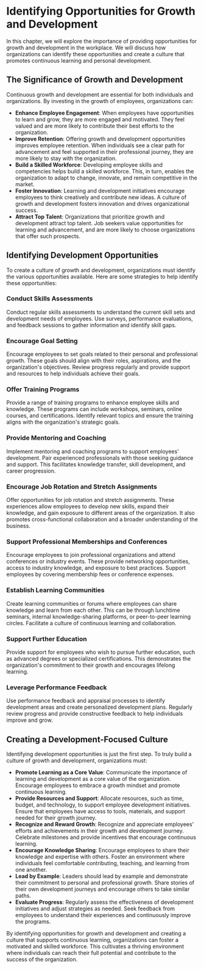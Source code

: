 Identifying Opportunities for Growth and Development
===============================================================

In this chapter, we will explore the importance of providing opportunities for growth and development in the workplace. We will discuss how organizations can identify these opportunities and create a culture that promotes continuous learning and personal development.

The Significance of Growth and Development
------------------------------------------

Continuous growth and development are essential for both individuals and organizations. By investing in the growth of employees, organizations can:

* **Enhance Employee Engagement**: When employees have opportunities to learn and grow, they are more engaged and motivated. They feel valued and are more likely to contribute their best efforts to the organization.
* **Improve Retention**: Offering growth and development opportunities improves employee retention. When individuals see a clear path for advancement and feel supported in their professional journey, they are more likely to stay with the organization.
* **Build a Skilled Workforce**: Developing employee skills and competencies helps build a skilled workforce. This, in turn, enables the organization to adapt to change, innovate, and remain competitive in the market.
* **Foster Innovation**: Learning and development initiatives encourage employees to think creatively and contribute new ideas. A culture of growth and development fosters innovation and drives organizational success.
* **Attract Top Talent**: Organizations that prioritize growth and development attract top talent. Job seekers value opportunities for learning and advancement, and are more likely to choose organizations that offer such prospects.

Identifying Development Opportunities
-------------------------------------

To create a culture of growth and development, organizations must identify the various opportunities available. Here are some strategies to help identify these opportunities:

### Conduct Skills Assessments

Conduct regular skills assessments to understand the current skill sets and development needs of employees. Use surveys, performance evaluations, and feedback sessions to gather information and identify skill gaps.

### Encourage Goal Setting

Encourage employees to set goals related to their personal and professional growth. These goals should align with their roles, aspirations, and the organization's objectives. Review progress regularly and provide support and resources to help individuals achieve their goals.

### Offer Training Programs

Provide a range of training programs to enhance employee skills and knowledge. These programs can include workshops, seminars, online courses, and certifications. Identify relevant topics and ensure the training aligns with the organization's strategic goals.

### Provide Mentoring and Coaching

Implement mentoring and coaching programs to support employees' development. Pair experienced professionals with those seeking guidance and support. This facilitates knowledge transfer, skill development, and career progression.

### Encourage Job Rotation and Stretch Assignments

Offer opportunities for job rotation and stretch assignments. These experiences allow employees to develop new skills, expand their knowledge, and gain exposure to different areas of the organization. It also promotes cross-functional collaboration and a broader understanding of the business.

### Support Professional Memberships and Conferences

Encourage employees to join professional organizations and attend conferences or industry events. These provide networking opportunities, access to industry knowledge, and exposure to best practices. Support employees by covering membership fees or conference expenses.

### Establish Learning Communities

Create learning communities or forums where employees can share knowledge and learn from each other. This can be through lunchtime seminars, internal knowledge-sharing platforms, or peer-to-peer learning circles. Facilitate a culture of continuous learning and collaboration.

### Support Further Education

Provide support for employees who wish to pursue further education, such as advanced degrees or specialized certifications. This demonstrates the organization's commitment to their growth and encourages lifelong learning.

### Leverage Performance Feedback

Use performance feedback and appraisal processes to identify development areas and create personalized development plans. Regularly review progress and provide constructive feedback to help individuals improve and grow.

Creating a Development-Focused Culture
--------------------------------------

Identifying development opportunities is just the first step. To truly build a culture of growth and development, organizations must:

* **Promote Learning as a Core Value**: Communicate the importance of learning and development as a core value of the organization. Encourage employees to embrace a growth mindset and promote continuous learning.
* **Provide Resources and Support**: Allocate resources, such as time, budget, and technology, to support employee development initiatives. Ensure that employees have access to tools, materials, and support needed for their growth journey.
* **Recognize and Reward Growth**: Recognize and appreciate employees' efforts and achievements in their growth and development journey. Celebrate milestones and provide incentives that encourage continuous learning.
* **Encourage Knowledge Sharing**: Encourage employees to share their knowledge and expertise with others. Foster an environment where individuals feel comfortable contributing, teaching, and learning from one another.
* **Lead by Example**: Leaders should lead by example and demonstrate their commitment to personal and professional growth. Share stories of their own development journeys and encourage others to take similar paths.
* **Evaluate Progress**: Regularly assess the effectiveness of development initiatives and adjust strategies as needed. Seek feedback from employees to understand their experiences and continuously improve the programs.

By identifying opportunities for growth and development and creating a culture that supports continuous learning, organizations can foster a motivated and skilled workforce. This cultivates a thriving environment where individuals can reach their full potential and contribute to the success of the organization.

